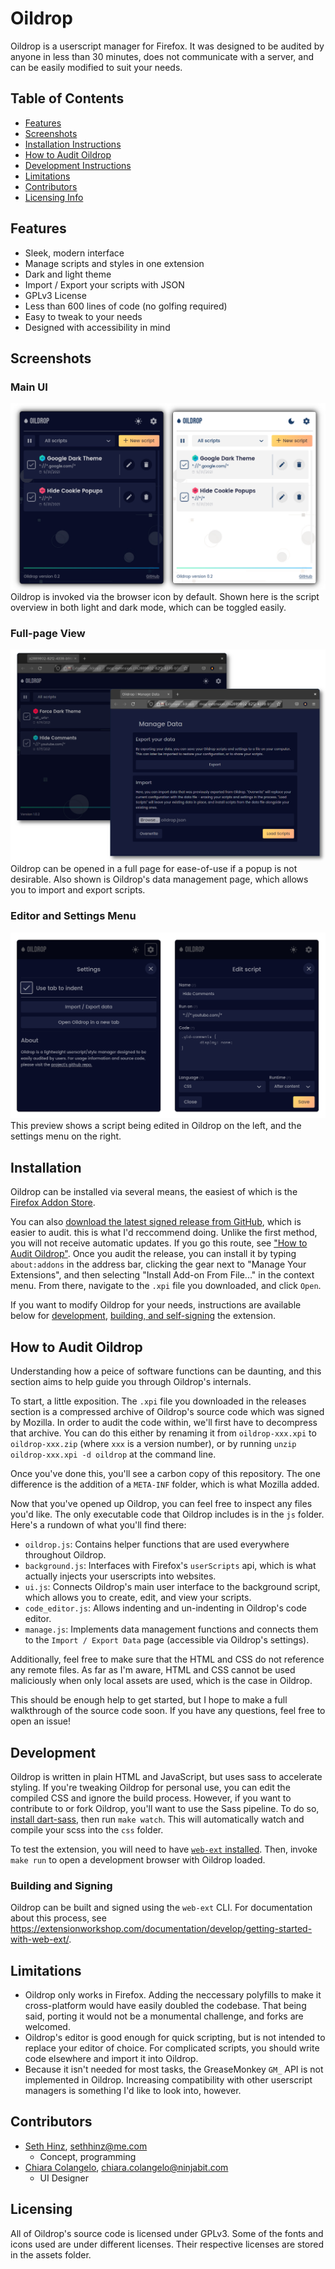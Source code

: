 # Oildrop
Oildrop is a userscript manager for Firefox. It was designed to be audited by anyone in less than
30 minutes, does not communicate with a server, and can be easily modified to suit your needs.

## Table of Contents
- [Features](#features)
- [Screenshots](#screenshots)
- [Installation Instructions](#installation)
- [How to Audit Oildrop](#how-to-audit-oildrop)
- [Development Instructions](#development)
- [Limitations](#limitations)
- [Contributors](#contributors)
- [Licensing Info](#licensing)

## Features
- Sleek, modern interface
- Manage scripts and styles in one extension
- Dark and light theme
- Import / Export your scripts with JSON
- GPLv3 License
- Less than 600 lines of code (no golfing required)
- Easy to tweak to your needs
- Designed with accessibility in mind

## Screenshots
### Main UI
<img src="https://raw.githubusercontent.com/shinzlet/oildrop/media/oildrop-hero.png" alt="An image showing Oildrop in light and dark mode. Several scripts are listed in its overview panel.">
Oildrop is invoked via the browser icon by default. Shown here is the script overview in both light and dark mode, which can be toggled easily.

### Full-page View
<img src="https://raw.githubusercontent.com/shinzlet/oildrop/media/fullscreen_windows.png" alt="Oildrop's data management window and full-screen popup shown in a browser.">
Oildrop can be opened in a full page for ease-of-use if a popup is not desirable. Also shown is Oildrop's data management page, which allows you to import and export scripts.

### Editor and Settings Menu
<img src="https://raw.githubusercontent.com/shinzlet/oildrop/media/menu_demos.png" alt="A preview showing the editor and settings menu in oildrop.">
This preview shows a script being edited in Oildrop on the left, and the settings menu on the right.

## Installation
Oildrop can be installed via several means, the easiest of which is the
[Firefox Addon Store](https://addons.mozilla.org/en-CA/firefox/addon/oildrop/).

You can also [download the latest signed release from GitHub](https://github.com/shinzlet/oildrop/releases),
which is easier to audit. this is what I'd reccommend doing. Unlike the first
method, you will not receive automatic updates. If you go this route, see
["How to Audit Oildrop"](#how-to-audit-oildrop). Once you audit the release,
you can install it by typing `about:addons` in the address bar, clicking the
gear next to "Manage Your Extensions", and then selecting "Install Add-on From
File..." in the context menu. From there, navigate to the `.xpi` file you
downloaded, and click `Open`.

If you want to modify Oildrop for your needs, instructions are available below for
[development](#development), [building, and self-signing](#building-and-signing) the
extension.

## How to Audit Oildrop
Understanding how a peice of software functions can be daunting, and this section aims
to help guide you through Oildrop's internals.

To start, a little exposition. The `.xpi` file you downloaded in the releases
section is a compressed archive of Oildrop's source code which was signed by Mozilla.
In order to audit the code within, we'll first have to decompress that archive. You can
do this either by renaming it from `oildrop-xxx.xpi` to `oildrop-xxx.zip` (where `xxx`
is a version number), or by running `unzip oildrop-xxx.xpi -d oildrop` at the command
line.

Once you've done this, you'll see a carbon copy of this repository. The one difference
is the addition of a `META-INF` folder, which is what Mozilla added.

Now that you've opened up Oildrop, you can feel free to inspect any files you'd like.
The only executable code that Oildrop includes is in the `js` folder. Here's a rundown
of what you'll find there:

- `oildrop.js`: Contains helper functions that are used everywhere throughout Oildrop.
- `background.js`: Interfaces with Firefox's `userScripts` api, which is what actually injects your userscripts into websites.
- `ui.js`: Connects Oildrop's main user interface to the background script, which allows you to create, edit, and view your scripts.
- `code_editor.js`: Allows indenting and un-indenting in Oildrop's code editor.
- `manage.js`: Implements data management functions and connects them to the `Import / Export Data` page (accessible via Oildrop's settings).

Additionally, feel free to make sure that the HTML and CSS do not reference any remote
files. As far as I'm aware, HTML and CSS cannot be used maliciously when only local
assets are used, which is the case in Oildrop.

This should be enough help to get started, but I hope to make a full walkthrough
of the source code soon. If you have any questions, feel free to open an issue!

## Development
Oildrop is written in plain HTML and JavaScript, but uses sass to accelerate styling.
If you're tweaking Oildrop for personal use, you can edit the compiled CSS and ignore
the build process. However, if you want to contribute to or fork Oildrop, you'll want
to use the Sass pipeline. To do so, [install dart-sass](https://sass-lang.com/install),
then run `make watch`. This will automatically watch and compile your scss into the `css` folder.

To test the extension, you will need to have [`web-ext`
installed](https://extensionworkshop.com/documentation/develop/getting-started-with-web-ext/).
Then, invoke `make run` to open a development browser with Oildrop loaded.

### Building and Signing
Oildrop can be built and signed using the `web-ext` CLI. For documentation about this process,
see https://extensionworkshop.com/documentation/develop/getting-started-with-web-ext/.

## Limitations
- Oildrop only works in Firefox. Adding the neccessary polyfills to make it cross-platform would have easily doubled the codebase. That being said, porting it would not be a monumental challenge, and forks are welcomed.
- Oildrop's editor is good enough for quick scripting, but is not intended to replace your editor of choice. For complicated scripts, you should write code elsewhere and import it into Oildrop.
- Because it isn't needed for most tasks, the GreaseMonkey `GM_` API is not implemented in Oildrop. Increasing compatibility with other userscript managers is something I'd like to look into, however.

## Contributors
- [Seth Hinz](https://github.com/shinzlet), [sethhinz@me.com](mailto:sethhinz@me.com)
    + Concept, programming
- [Chiara Colangelo](https://dribbble.com/ChiaraColangelo), [chiara.colangelo@ninjabit.com](mailto:chiara.colangelo@ninjabit.com)
    + UI Designer

## Licensing
All of Oildrop's source code is licensed under GPLv3. Some of the fonts and
icons used are under different licenses.  Their respective licenses are stored
in the assets folder.
